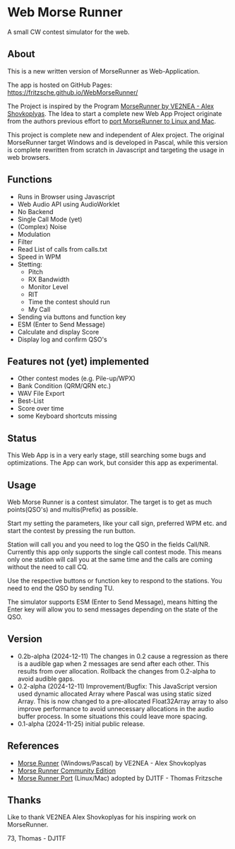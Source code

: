 # Web Morse Runner

A small CW contest simulator for the web.

## About 
This is a new written version of MorseRunner as Web-Application.

The app is hosted on GitHub Pages: https://fritzsche.github.io/WebMorseRunner/


The Project is inspired by the Program [MorseRunner by VE2NEA - Alex Shovkoplyas](https://github.com/VE3NEA/MorseRunner). The Idea to start a complete new Web App Project originate from the authors previous effort to [port MorseRunner to Linux and Mac](https://github.com/fritzsche/MorseRunner).


This project is complete new and independent of Alex project. The original MorseRunner target Windows and is developed in Pascal, while this version is complete rewritten from scratch in Javascript and targeting the usage in web browsers. 


## Functions

* Runs in Browser using Javascript
* Web Audio API using AudioWorklet
* No Backend
* Single Call Mode (yet)
* (Complex) Noise
* Modulation
* Filter
* Read List of calls from calls.txt
* Speed in WPM
* Stetting: 
    * Pitch
    * RX Bandwidth
    * Monitor Level
    * RIT
    * Time the contest should run
    * My Call
* Sending via buttons and function key 
* ESM (Enter to Send Message)
* Calculate and display Score
* Display log and confirm QSO's

## Features not (yet) implemented

* Other contest modes (e.g. Pile-up/WPX)
* Bank Condition (QRM/QRN etc.)
* WAV File Export
* Best-List
* Score over time
* some Keyboard shortcuts missing

## Status
This Web App is in a very early stage, still searching some bugs and optimizations. 
The App can work, but consider this app as experimental.

## Usage
Web Morse Runner is a contest simulator. The target is to get as much points(QSO's) and multis(Prefix) as possible.

Start my setting the parameters, like your call sign, preferred WPM etc. and start the contest by pressing the run button.

Station will call you and you need to log the QSO in the fields Call/NR. 
Currently this app only supports the single call contest mode. This means only one station will call you at the same time and the calls are coming without the need to call CQ.

Use the respective buttons or function key to respond to the stations. You need to end the QSO by sending TU. 

The simulator supports ESM (Enter to Send Message), means hitting the Enter key will allow you to send messages depending on the state of the QSO.


## Version

* 0.2b-alpha (2024-12-11) The changes in 0.2 cause a regression as there is a audible gap when 2 messages are send after each other. This results from over allocation. Rollback the changes from 0.2-alpha to avoid audible gaps.
* 0.2-alpha (2024-12-11) Improvement/Bugfix: This JavaScript version used dynamic allocated Array where Pascal was using static sized Array. This is now changed to a pre-allocated Float32Array array to also improve performance to avoid unnecessary allocations in the audio buffer process. In some situations this could leave more spacing.
* 0.1-alpha (2024-11-25) initial public release.

## References
* [Morse Runner](https://github.com/VE3NEA/MorseRunner) (Windows/Pascal) by VE2NEA - Alex Shovkoplyas
* [Morse Runner Community Edition](https://groups.io/g/MorseRunnerCE)
* [Morse Runner Port](https://github.com/fritzsche/MorseRunner) (Linux/Mac) adopted by DJ1TF  - Thomas Fritzsche


## Thanks
Like to thank VE2NEA Alex Shovkoplyas for his inspiring work on MorseRunner.




73, Thomas - DJ1TF



